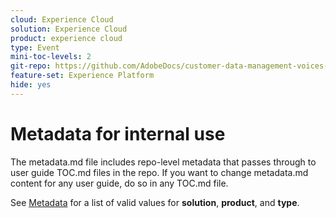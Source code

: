 ```yaml
---
cloud: Experience Cloud
solution: Experience Cloud
product: experience cloud
type: Event
mini-toc-levels: 2
git-repo: https://github.com/AdobeDocs/customer-data-management-voices-events.en
feature-set: Experience Platform
hide: yes
---
```


# Metadata for internal use

The metadata.md file includes repo-level metadata that passes through to user guide TOC.md files in the repo. If you want to change metadata.md content for any user guide, do so in any TOC.md file.

See [Metadata](https://experienceleague.adobe.com/docs/authoring-guide-exl/using/editing/user-guide-setup/metadata.html?lang=en) for a list of valid values for **solution**, **product**, and **type**.
